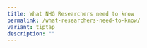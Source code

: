 ```yaml
---
title: What NHG Researchers need to know
permalink: /what-researchers-need-to-know/
variant: tiptap
description: ""
---
```

<p></p>
